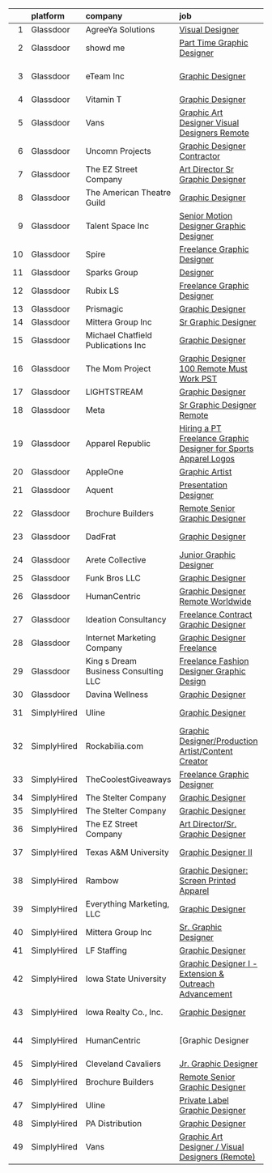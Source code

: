 

|    | platform    | company                               | job                                                                                                                                                                                                                                                                                                                                                                                                                                                                                                                                                                                                                                                                                                                                                                                                                                                                                                                                                             | update_time   | location                   |
|---:|:------------|:--------------------------------------|:----------------------------------------------------------------------------------------------------------------------------------------------------------------------------------------------------------------------------------------------------------------------------------------------------------------------------------------------------------------------------------------------------------------------------------------------------------------------------------------------------------------------------------------------------------------------------------------------------------------------------------------------------------------------------------------------------------------------------------------------------------------------------------------------------------------------------------------------------------------------------------------------------------------------------------------------------------------|:--------------|:---------------------------|
|  1 | Glassdoor   | AgreeYa Solutions                     | [Visual Designer](https://www.glassdoor.com/partner/jobListing.htm?pos=101&ao=1110586&s=58&guid=000001839782a2bd861251533267eb44&src=GD_JOB_AD&t=SR&vt=w&ea=1&cs=1_26393481&cb=1664694264845&jobListingId=1008171370007&cpc=8795CF9063CD573D&jrtk=3-0-1gebo58mv2eok001-1gebo58nfim8q800-6628813715290579--6NYlbfkN0Dwb_YIohz4zuU9-hizYTxpAJ9-qZQvsILXUPhgrrTAx3rzAG8rbA4JEAvZWnQch_pwfTg133gyuCZlIGUqTa_LcsIQj2gEcCE-_TS1GvFqGTvkteBxDZzDSPPzHh85m-XJvFnoH9KTN9O_Qu3svYpr6ZGGgiQji_eKVd6LROsZAo8glXCqQAHJvHwuFsUvtH4KIawltbq9OHKSTqNZilw7rFy-fabry5an3XaFSvItWqn-Ba7QrUK83aNhXz2OrwoCDudo18ZLthq7hwtPYpwFFWCmovAQmWCiInn-dr5NRn_w4yAaqH6sXeAwoNhng8Pd-4buHUUCIwAGeFmzaC3q5z-uzJEvNU-s3HplPJodBqYgNxhCSGTIarNcOu_ySeJtihh2vJGGcdw_VA-eCc7mPR4DVuTZ7Mi-SWRRm079JMnl93_qnQ-0H930WoCjK4UQXnYyM6-JwS-JWYn57JWfmgxcITBB0RIfPBVOx3agmUCyHdHmRJvsugWDlrrKa-P3uxSQ7bZ5hQ%3D%3D)                                                                                          | 2d            | Remote                     |
|  2 | Glassdoor   | showd me                              | [Part Time Graphic Designer](https://www.glassdoor.com/partner/jobListing.htm?pos=126&ao=1136043&s=58&guid=000001839782a2bd861251533267eb44&src=GD_JOB_AD&t=SR&vt=w&ea=1&cs=1_7d2a1dde&cb=1664694264847&jobListingId=1008171423724&jrtk=3-0-1gebo58mv2eok001-1gebo58nfim8q800-67e3041f45af1585-)                                                                                                                                                                                                                                                                                                                                                                                                                                                                                                                                                                                                                                                                | 2d            | Remote                     |
|  3 | Glassdoor   | eTeam Inc                             | [Graphic Designer](https://www.glassdoor.com/partner/jobListing.htm?pos=114&ao=1110586&s=58&guid=000001839782a2bd861251533267eb44&src=GD_JOB_AD&t=SR&vt=w&ea=1&cs=1_dccf31bd&cb=1664694264847&jobListingId=1008162976201&cpc=9908D8D4413DBB8A&jrtk=3-0-1gebo58mv2eok001-1gebo58nfim8q800-18184144f278608a--6NYlbfkN0Dtmpfj98iB4C0jJJOWen3Era3IQfJzNZ4PFwBIKpo80E20bU78zJ3qEgsYTK5DSPyHCFc9yf-dXUtQjXpWOSwL25lt89gPwDXZNorp3QA8kopQdPds8J4GiKMlkAuzvKjso-X2hh8L3HzY84NpTA4CVmbrccV7UZ3n6BtmFXsQNYBhwavWM1NDG5Gw8Ptza4hEtWldU8UA-k3JaDEIjgY5FtIirK2oUkbiLoJnh2u7FqY5Y1CXluouRa3omlEYlIepCKh4Gvdo7OGeoZjmNfK3d73ycBpBRoO4o1LiqMhIS-gLCA0qQGycbsLwCzWStG0Ps1G29sLJrRY8MvnT7WKIFGw-Er8RJGRu3HrjsaXrHYMw8c27DfzuNkGGkjAX-AC-SHJ6ai9mn3M0AXHGqGo4xmA96saz52VMYXnkUWpziC-uMPNHba_hjUGNGknEOeIH9rfXNqALxxY0isOHbdtB8XwyC0fQMRdqKv3BGaaq8PRIQv9cMRMZoB0Mp7YmqjRZ0IP93G9ZuA%3D%3D)                                                                                         | 5d            | Research Triangle Park, NC |
|  4 | Glassdoor   | Vitamin T                             | [Graphic Designer](https://www.glassdoor.com/partner/jobListing.htm?pos=112&ao=1110586&s=58&guid=000001839782a2bd861251533267eb44&src=GD_JOB_AD&t=SR&vt=w&cs=1_57fa758c&cb=1664694264846&jobListingId=1008173951248&cpc=6FC5BA77C9A4CD78&jrtk=3-0-1gebo58mv2eok001-1gebo58nfim8q800-7ec5b1c71bb5a598--6NYlbfkN0DMrcEu7yrtATojKJA7cEzGQ3FdRGWLh0CZQInL4ECGI6k5tN82kdM0OKoro5eXmjrJzujvbIHDixR0l6LBeqa5cwW6HQRVfpdi3WJmNQH9hP0Hg6_hiaiZpl4yfN_rIJj7C4Jt6_2n7--2UkufdkWNrIQFvkHW-QzXDgOabEW1pqk2PxIP2IoCBQt1ps728monUX-dk0kyO37pSFwFLsuXdnXXw4zhrg9rAW-sOXFpDlnWUHzUH4nxnVLhWbBxP_eyoal0OQtpkXGXx7uSz4ciIsBG4ZXssJeMTbPzWF5pTZsJw-ETvkkGw7D7YFlg4vzmvFHE5IMzb1uUkIEmnpsnCcNTzOSWUsq74RL81noEkC8oasWoO5Mxe0xjS3QDSTF9YHsfr8inxOronHbqz4X_12nlljDIizYnbK7n8CnsdA11Phh0TA4viQC0scxVvuOKjk3mTT7bFHwG9QLatP28x4f7VnlAeoHNLZpUoy_rvMLfvROY4pHC)                                                                                                                          | 1d            | Remote                     |
|  5 | Glassdoor   | Vans                                  | [Graphic Art Designer   Visual Designers  Remote ](https://www.glassdoor.com/partner/jobListing.htm?pos=116&ao=1136043&s=58&guid=000001839782a2bd861251533267eb44&src=GD_JOB_AD&t=SR&vt=w&ea=1&cs=1_df5a834e&cb=1664694264847&jobListingId=1008171627571&jrtk=3-0-1gebo58mv2eok001-1gebo58nfim8q800-9e3e94599780cf90-)                                                                                                                                                                                                                                                                                                                                                                                                                                                                                                                                                                                                                                          | 2d            | Roanoke, VA                |
|  6 | Glassdoor   | Uncomn Projects                       | [Graphic Designer  Contractor ](https://www.glassdoor.com/partner/jobListing.htm?pos=103&ao=1110586&s=58&guid=000001839782a2bd861251533267eb44&src=GD_JOB_AD&t=SR&vt=w&ea=1&cs=1_deade1c5&cb=1664694264845&jobListingId=1008172269703&cpc=2CAED5C921A5F994&jrtk=3-0-1gebo58mv2eok001-1gebo58nfim8q800-90846522c68ac9b2--6NYlbfkN0BKcv96LAN5JP5r9t3e9WCk6GBMa7XVoW6HuhSN1eWrgTftW7TMh9FQJxAv04YsPFG9lDf6NFOQvnhDWWqBwZ2HNp02zHSSKUP14_jXzNcyD_xPEmPBcipcmsqxP-xP9NDrEAgpDzotlubbXMpZRUZL1VIV8opCYti-nrHSFgd3GH3Lgn-5WzXFro6PL7qxGQJWkbrrfHLKaGI1wDmmvXJMegiVkrcCXP4weZ7g_xTi_Otn_6wnAML7JR3pVGx6jMKp4_cNgVurg3pTXvG6G-g-dNFGb_ZVT8fu1cOTzfEdJAjT9kUPMWV60sBfBz6hOQ6kyrnSuRb9jykoqbMeKwCbOmq7O8--ReyolgI3seu-c-FNO_CPaNT8hRiNufe5oXVOI-EqNuOaxYgZWBP0hWHZMmUOdGlrBuNrO0vwgOecIKbER0I8cP9fkCdlxCgGueabzw1MycLVCOT5MKSoiogmJuoXc-z-Al4Aj8PATpchfUgvB1v1xF6JmiJokWpz08J00TaekEg7fw%3D%3D)                                                                            | 2d            | Remote                     |
|  7 | Glassdoor   | The EZ Street Company                 | [Art Director Sr  Graphic Designer](https://www.glassdoor.com/partner/jobListing.htm?pos=105&ao=1110586&s=58&guid=000001839782a2bd861251533267eb44&src=GD_JOB_AD&t=SR&vt=w&ea=1&cs=1_b3d5c587&cb=1664694264846&jobListingId=1008173444476&cpc=654405A9B1E0A9F5&jrtk=3-0-1gebo58mv2eok001-1gebo58nfim8q800-5d366da0b83f929e--6NYlbfkN0BKgzQyzTF1Q9mOsR1amaS-juVGLjHt5Cdom-gEF9y-xQXLGdfif3v_Xfk3OeQGiQtAK5AjOk10Qo5rw_nzQu9a5dDf6g4kjvIfV9jE-GdYxpfDkWTdWMT28oi67I_2mfNK6DTVAuQGBT5_283T7OVnXhNm4mav5agX5bnfoqxSbrUrc8lK5UnIAFsLyv7_Ex4wfAH6kUzT4jMt6ksIWhfP8yH_-jdcbL6FgbpvA7jrBtVf9Ib2L7wu-g7ZyvM7Uqx1BxjfD9dSPRvrl_tEMlOeWrekn3G8_5seYejDkHGeG6gZ0dz_q7_isukJvfD24QW-sDHMiNesUSwGPbfkmRrV0keWQoBx-_D-qVq1KGq7IlQc4jJxoDY24jTHbA9WGLU9ocdOqcq3INZN021gSNBMzcP7SvpVLKOlvZK-9uB6Wv0Az3bE6-u9iTDgrkQC5eA33adz-QV5JeKs_b0ETH1X1QAz6fTbc_9lRmtEIM_URemFYiCFQlhs6PRXDD6RNl0%3D)                                                                                      | 1d            | Remote                     |
|  8 | Glassdoor   | The American Theatre Guild            | [Graphic Designer](https://www.glassdoor.com/partner/jobListing.htm?pos=128&ao=1136043&s=58&guid=000001839782a2bd861251533267eb44&src=GD_JOB_AD&t=SR&vt=w&ea=1&cs=1_3591e3a4&cb=1664694264847&jobListingId=1008168642914&jrtk=3-0-1gebo58mv2eok001-1gebo58nfim8q800-06150c6818a67441-)                                                                                                                                                                                                                                                                                                                                                                                                                                                                                                                                                                                                                                                                          | 3d            | Remote                     |
|  9 | Glassdoor   | Talent Space  Inc                     | [Senior Motion Designer  Graphic Designer ](https://www.glassdoor.com/partner/jobListing.htm?pos=109&ao=1110586&s=58&guid=000001839782a2bd861251533267eb44&src=GD_JOB_AD&t=SR&vt=w&ea=1&cs=1_4589760f&cb=1664694264846&jobListingId=1008174155071&cpc=82B3195DA92CAF92&jrtk=3-0-1gebo58mv2eok001-1gebo58nfim8q800-b0d549859c5e7620--6NYlbfkN0BOEstObOQD_ogjKDbW5-Rezlx5r_kqSXxr2dm5zbHa8vBTRAAfVnIbwd_vTYl9BThrT_KcXkiHxGACvvkBhjq73Ab3nV-cXqfN2Lbwkapo-hfY3cRN2V4qdUxNyArDCsqVAuJgvb4C0EpA0caf-VbBaBSS96Pw3QKEucQOzPi9zlq7DQczSy6_af6lPa__jlIi_0gFCWYBaIiDXppArI-4bIJ1nNHt9rDmz-Yi7pCjCmV2n99_BvwgagUmxAajwA-uYRXGxyGMsqorEnkQXAzKJtnIjjiudwFFHzZCSfoab82PPGqquBypXmhr_eV423KHkvyF8XDN_WoHU3rdK3F83T83m1xM_zMJvgundKAgLJr_CBujCCZcXjfdcI3Gdeo_tEQ-wWTuAJhHbXrdSOpbNB4jcdWxBy_PFEEvT5hRJJlqDBHlDd8ZR6rT-OwR3XqGUC8uANELT4GF9QbvVpSsjyWTFkoYVYiA020U7bvCTlG2WMJHAe-UJ0zkNOQdDBmQ0R3UTJkwHcfWhyw-a9hyNwk9zSUtgDk%3D)                                              | 1d            | Remote                     |
| 10 | Glassdoor   | Spire                                 | [Freelance Graphic Designer](https://www.glassdoor.com/partner/jobListing.htm?pos=104&ao=1110586&s=58&guid=000001839782a2bd861251533267eb44&src=GD_JOB_AD&t=SR&vt=w&ea=1&cs=1_70f3efc5&cb=1664694264845&jobListingId=1008168176401&cpc=F41FEAB56D215062&jrtk=3-0-1gebo58mv2eok001-1gebo58nfim8q800-0a7693cec2d415df--6NYlbfkN0DeAJW0m2c6RRYZ8mDkAfiRHtRiJ0-kxkQVsAadI3fnKOGp_QxXvzZMVjx73-hM7tPL4rGNIGpIvNxjZDfZ5ASMlZXRqYXSdvBzYLMPNTRfPsz99QAZZlQQ-qg5zLdJfFnCV8gtIYLEdgE60hk1CYz4D1aE0u49Aa9-RqNuCdkbHL2e2NNbaJB8aHifFsxl1vB5ItWf1dyEQXqjFwhUAf65jmVBiHF4kIasxHBoMzGA5VhpT9JdfnNto0XCZqXB9rcWfms2ivvi5ngijAmnVZrfmWPQ5cy0i-WdVk8wyFfONZpt4OzzsjqFATrYRI-mbm8jdk6v7ufglLgrNkpj4nTIFvBm3HNz7SiTQAevBs9wk5BL0H0gibr4oLCbM8KHMo2Wcf01oqtqP-f_A4jVpsPOa2BzRzHneUVFMiEt1YnDPu14Q9E8wN41d9etcn3kO2OUhvLTD2IUaAuLh-2xVK8kK4dvV38aP_b3BSDOBcexKxIePyAZmRfRvaQ1DoAkilkVoWdrPXea1A%3D%3D)                                                                               | 3d            | Massachusetts              |
| 11 | Glassdoor   | Sparks Group                          | [Designer](https://www.glassdoor.com/partner/jobListing.htm?pos=111&ao=1110586&s=58&guid=000001839782a2bd861251533267eb44&src=GD_JOB_AD&t=SR&vt=w&cs=1_a26d7a45&cb=1664694264846&jobListingId=1008176700829&cpc=3BA4CE39D5B5DEF5&jrtk=3-0-1gebo58mv2eok001-1gebo58nfim8q800-2a328a2bc1d15114--6NYlbfkN0CVbIAoVGlVV0muHIzlWY31dYj5hrVkKa7qBWZ-hZn3g-zWnitpxah_RyLopvrEJPIrvXg-hEI1BGg7zg6I19nBs_lmMTdDDuQXfmt-Bmx99Zlzdv54l377MfIdp_I5pPHVDhQCRK9l7PJklK6NnwPNdLBS49_CKV4kWm_Zu31Q30jtx5WQZSmOIE_aYWkFqTnrE7hw6vfwHl2jmkmcw_OIV_6-mvVgGmJhk_lPV5Onh5RXwq5qaksJ-1dNQIMLTihQnmuhXNsptHOo9BzsLlE0Wg-0cIzQ8QVCicIQbewyNYZ0jYrxwIaz1ujelf4RmaQ41o28Tc-p2RC6eQsG1EdJA0Mulhts75KBIDiRxKCaTmNcZSxaKvafOHuL7vkREpxU1D_R0jAccoDx3woltROjKQ3aVq62foLbr8C3AoUfFdKu3Zfj_94VvWO5DmWf92FFDkdiANjNacVJDHnW2Zz3WwRp2JwrQ3PYeU-V402g5vicU50nJcccWuSeILFcA4hbgPgBIXcs3g%3D%3D)                                                                                                      | 24h           | Rockville, MD              |
| 12 | Glassdoor   | Rubix LS                              | [Freelance Graphic Designer](https://www.glassdoor.com/partner/jobListing.htm?pos=122&ao=1136043&s=58&guid=000001839782a2bd861251533267eb44&src=GD_JOB_AD&t=SR&vt=w&ea=1&cs=1_1ccbc849&cb=1664694264847&jobListingId=1008168076689&jrtk=3-0-1gebo58mv2eok001-1gebo58nfim8q800-56ef83e6f23ab283-)                                                                                                                                                                                                                                                                                                                                                                                                                                                                                                                                                                                                                                                                | 3d            | Remote                     |
| 13 | Glassdoor   | Prismagic                             | [Graphic Designer](https://www.glassdoor.com/partner/jobListing.htm?pos=125&ao=1136043&s=58&guid=000001839782a2bd861251533267eb44&src=GD_JOB_AD&t=SR&vt=w&ea=1&cs=1_3834d6ef&cb=1664694264847&jobListingId=1008171334933&jrtk=3-0-1gebo58mv2eok001-1gebo58nfim8q800-ed5d21d98a9e0639-)                                                                                                                                                                                                                                                                                                                                                                                                                                                                                                                                                                                                                                                                          | 2d            | Remote                     |
| 14 | Glassdoor   | Mittera Group Inc                     | [Sr  Graphic Designer](https://www.glassdoor.com/partner/jobListing.htm?pos=130&ao=1136043&s=58&guid=000001839782a2bd861251533267eb44&src=GD_JOB_AD&t=SR&vt=w&ea=1&cs=1_2f6d6935&cb=1664694264847&jobListingId=1008174248622&jrtk=3-0-1gebo58mv2eok001-1gebo58nfim8q800-bc64cddeba884f1e-)                                                                                                                                                                                                                                                                                                                                                                                                                                                                                                                                                                                                                                                                      | 1d            | Remote                     |
| 15 | Glassdoor   | Michael Chatfield Publications Inc    | [Graphic Designer](https://www.glassdoor.com/partner/jobListing.htm?pos=117&ao=1136043&s=58&guid=000001839782a2bd861251533267eb44&src=GD_JOB_AD&t=SR&vt=w&ea=1&cs=1_cb46a0b5&cb=1664694264847&jobListingId=1008171506916&jrtk=3-0-1gebo58mv2eok001-1gebo58nfim8q800-6879b5d5b7078751-)                                                                                                                                                                                                                                                                                                                                                                                                                                                                                                                                                                                                                                                                          | 2d            | Remote                     |
| 16 | Glassdoor   | The Mom Project                       | [Graphic Designer  100  Remote  Must Work PST ](https://www.glassdoor.com/partner/jobListing.htm?pos=106&ao=1110586&s=58&guid=000001839782a2bd861251533267eb44&src=GD_JOB_AD&t=SR&vt=w&cs=1_9d5a107c&cb=1664694264845&jobListingId=1008174906625&cpc=FAE5E775D180B2FB&jrtk=3-0-1gebo58mv2eok001-1gebo58nfim8q800-be9b63d85c896383--6NYlbfkN0BDp_epf89aHDQhKpPegNJQ_ldQpEFZQsM9OcONMGxWx6pU56EKHF58QjVdAUvn2gUh2hLNM1TjGC803JXXZh-gDZK_AAcLDi1B_3U2qZzMGE-XSBvR363kXOGi6fKIRH_xB2xFgIvCSTOGpWmxtuFDnDlRbJoWZ2k25dmsBa0gAmbn6jzQtbOGHI1GiVCPkIrR4xAmG-_MbLl5qevIwkIWST8oHEjRH0GUZG11U22GAkEzTYMxL8TIqQR1J6TJtcrM2yPsPubLiBi5QJ_VP047ANkgzAgHEoKFS_JXh73hKoXnVsdwzoWt-TbsP-btByfQ-YOdXjI9sucH089dOXTyQNJYYLtfkz6U4bHadzQQYoen3z4RTWLJ8EGlF_wDe4Ub7_HXOnoZl7HYV0QTWCdT2USpbXAUAbrf5FMX-kEdwFIEqY2g-1jdZqOEKHjUQD2_H7IVRENBgpqU0tY63_mKPEL3lhT4vYhffDgpb66JqLTArt7PnFGnD0pX-MBSjHsHu2YSl9juB3GO9YxG-FkD0cYYOjuboS4KqY5YvLJZnAbMTfrCRIv4uJ9vHCgnTk6h_MStPncUtA%3D%3D) | 1d            | Remote                     |
| 17 | Glassdoor   | LIGHTSTREAM                           | [Graphic Designer](https://www.glassdoor.com/partner/jobListing.htm?pos=107&ao=1110586&s=58&guid=000001839782a2bd861251533267eb44&src=GD_JOB_AD&t=SR&vt=w&ea=1&cs=1_58194bf4&cb=1664694264846&jobListingId=1008148712327&cpc=AC285F3A3ECA6BB0&jrtk=3-0-1gebo58mv2eok001-1gebo58nfim8q800-6edb8273d2d1874c--6NYlbfkN0C_-2SRK1RVDhpf-slM4KCmyuX9KaErJfzz60Weic6r3LXwiquozlTWXMcZPQ-epAOvTbqwTiF8hHMnJ4ZfIx0vVod4tb6gRVs-VhjCvgU8_R6evQss2j5JqtyD_GilDQoPfuwZ1XmiHcJTxCrvmFubVLY9noLXZ60lV-sUoFbaMHiqOcmTUUbPi3wUcr69kMeaeXVUxK0ixSI0PQAhrRTVqh7RWHQbZXb0BQJ-E8XvI0NmxGNX_eYEa9ps9nnaoLdn9KkybIk6F5NSskkoIuqGr3YD1_m8tDrZhHd1Aqp5dajav5-M-R6p_JSh0uHGr1uPzLU_Xh5gGq73r5qwjqtNJIghFabDq76YT4DouUMz-o3ted6Go2zuDUVKl-iMhzwrOqTDcTmyJAfnxmI0h4oRHhpenZsMSQbx7IDcvylLj8pRPQ6iKdYlzneDNprfExO26h9fs73A7O5E-l-UZpb9yu18gARfMaanbDlPP4iwtxg9Cflm8F2t)                                                                                                                     | 12d           | Remote                     |
| 18 | Glassdoor   | Meta                                  | [Sr  Graphic Designer  Remote ](https://www.glassdoor.com/partner/jobListing.htm?pos=124&ao=1136043&s=58&guid=000001839782a2bd861251533267eb44&src=GD_JOB_AD&t=SR&vt=w&ea=1&cs=1_d0476911&cb=1664694264847&jobListingId=1008173037417&jrtk=3-0-1gebo58mv2eok001-1gebo58nfim8q800-ff1d85b68619c8fc-)                                                                                                                                                                                                                                                                                                                                                                                                                                                                                                                                                                                                                                                             | 1d            | Ocala, FL                  |
| 19 | Glassdoor   | Apparel Republic                      | [Hiring a PT Freelance Graphic Designer for Sports Apparel Logos](https://www.glassdoor.com/partner/jobListing.htm?pos=123&ao=1136043&s=58&guid=000001839782a2bd861251533267eb44&src=GD_JOB_AD&t=SR&vt=w&ea=1&cs=1_3bcebe35&cb=1664694264847&jobListingId=1008156650286&jrtk=3-0-1gebo58mv2eok001-1gebo58nfim8q800-76bf0e28036df4b1-)                                                                                                                                                                                                                                                                                                                                                                                                                                                                                                                                                                                                                           | 9d            | Remote                     |
| 20 | Glassdoor   | AppleOne                              | [Graphic Artist](https://www.glassdoor.com/partner/jobListing.htm?pos=113&ao=1110586&s=58&guid=000001839782a2bd861251533267eb44&src=GD_JOB_AD&t=SR&vt=w&ea=1&cs=1_4e2ea226&cb=1664694264847&jobListingId=1008177090872&cpc=9908D8D4413DBB8A&jrtk=3-0-1gebo58mv2eok001-1gebo58nfim8q800-9bc3a9fcd9d85e2f--6NYlbfkN0Akmm0SHSm6KXMG3PLe28cvsql5ALZY-VGg2iXYcU3b0_QqRwb6uEYTLIurolMOrvzVjwvofrjQQG1QRM7bs6xXJ3YnWgN3giFYKRj-P70AiQljaYbD-jXXdUH5o0LLQbVKn2yIGb2D-fEHJUj4KaFjKJwVB4J9zaXX0WfnVzFtqSCp7D2yKsSwICImpvmPTGcJ6FE9GArRrxaNR5NJmwSLavJW-0lIm5GF0Ir3YW6do6zWkQRX2l1mB4hdcoOpAJLSNd3tvIytIHmT8J5yH5MaSl8My6ybiWh_u6oAaxoDkvmjp66IkpuqqVQ4o9-9ZcUQcj12ZmDMwNMjIRE9WzV9syMUOijlQ8QINoHVNlnzgCbGnfw57oosDxDa80cjLkdRRP_pIcnuT31tsfqjZhKNWVTQMmcY6L9BQyuc74lYGamhKv1bvv0R2lhs8CPuC6SF6wRExC-qnGRVRFget4f-_w9j19rnTsz-prd-ZulOe_xsbrMNT0neUw-X4T1zRvSF0jmqv7j9IaHinu213biqEXn2w6uVL4pSb3_gcSiAiAlroPhy4XM9PNkJwAgP13Q9M2buDqCv6OfTeTx_VtnnnJicCZBZEeA%3D)         | 24h           | Corona, CA                 |
| 21 | Glassdoor   | Aquent                                | [Presentation Designer](https://www.glassdoor.com/partner/jobListing.htm?pos=110&ao=1110586&s=58&guid=000001839782a2bd861251533267eb44&src=GD_JOB_AD&t=SR&vt=w&cs=1_8532927e&cb=1664694264846&jobListingId=1008157164735&cpc=AC285F3A3ECA6BB0&jrtk=3-0-1gebo58mv2eok001-1gebo58nfim8q800-93243c958a08c44e--6NYlbfkN0DMrcEu7yrtATojKJA7cEzGQ3FdRGWLh0CZQInL4ECGI9gD0Wolx9R2EDT7B77c2cTd71nsFwcUMF8InWsKrz8kmqPnFI3nwXGeUR0o7SnSTQ2t5zyD5S_rE-Mdwqijl3Ss5cFEvy_po0wEIawymqV0imnt1dV1lA8nwwkq2vMGDU_5x5HaqveifBdggWJOkEdmGzGxk-vt85zxMZ7_REA7wMeRe0N2MscT4fKdr-tcSZhGHX_Fs4O5EPj9t-CbpPbSKEcxic4fxZBI3v2_4QwkgA7izTcpIDRQG-mQhvD2fsMlbOavgpvxXgIQam6mzCEbqloMDwrHBcsbIvYEfP9PKsC7OgFlLvUO0C6TK6-4j0N5wKz4vHOxFx6ZSuBlBjVZ9dCS9Uv1PbLxyjufywJy88x2uRGZm1NnSmDmf0S7qermjl460cCZEEynx3Ttme-RTxEa3EA0JDQrQw-PY6UiEcSbM1qZygU%3D)                                                                                                                                       | 9d            | Remote                     |
| 22 | Glassdoor   | Brochure Builders                     | [Remote Senior Graphic Designer](https://www.glassdoor.com/partner/jobListing.htm?pos=118&ao=1136043&s=58&guid=000001839782a2bd861251533267eb44&src=GD_JOB_AD&t=SR&vt=w&ea=1&cs=1_105f6084&cb=1664694264847&jobListingId=1008171303206&jrtk=3-0-1gebo58mv2eok001-1gebo58nfim8q800-4055bbf2115dff57-)                                                                                                                                                                                                                                                                                                                                                                                                                                                                                                                                                                                                                                                            | 2d            | Remote                     |
| 23 | Glassdoor   | DadFrat                               | [Graphic Designer](https://www.glassdoor.com/partner/jobListing.htm?pos=108&ao=1110586&s=58&guid=000001839782a2bd861251533267eb44&src=GD_JOB_AD&t=SR&vt=w&ea=1&cs=1_1103a955&cb=1664694264846&jobListingId=1008177302325&cpc=292036AD7E8A5303&jrtk=3-0-1gebo58mv2eok001-1gebo58nfim8q800-47db900c06905aa8--6NYlbfkN0Dtr8E2d9rmoigjVFiyc7jFzGAMummh__uDvGhclZxbZWq0raOTESRfuUvrZJikXbBPfgp90nL4cVkmrloS6xyIHWZERM3IlSKQ5ed6S5Y9m-nYnIWl3h3i2zleKVNVsZf_-JPQypRryINqTORTupu9SmaB5Mo371CbYVX3qBsukIBT4ZkjY7axDuxVJtm6T6Bkcnk8FsTU53XRk0BuxvmhC_KDtcuaTVtAFv2GSiRjr4EeOeZmRbIDHmjbct-5srFtbZN33cdMPy1FcBYPmXDrzgrS1AFA2-GbvwDBuA77BoQWl2DL4cjbPT2w7w9rW_GxuJArl5mLoz-4X3lklUNYSjid59pYUqrvQuGZ1KcLK7zLsnNvPrYoNxXm84-pPf2xYEcNR_DNj85abz_cieAfNg1m6zPo8ctoghCeReuX9L1sCTG-7Qr14XQ48uA4vjf44jUsIhZcOEXtyNQwI3rGwbIL_Lcg01Uv4YgWqpqkNZO6KC-3R5ZAcOcmOmT71-9_G4Wm5FFAWQ%3D%3D)                                                                                         | 24h           | Ponte Vedra Beach, FL      |
| 24 | Glassdoor   | Arete Collective                      | [Junior Graphic Designer](https://www.glassdoor.com/partner/jobListing.htm?pos=115&ao=1110586&s=58&guid=000001839782a2bd861251533267eb44&src=GD_JOB_AD&t=SR&vt=w&ea=1&cs=1_a6dd9e68&cb=1664694264847&jobListingId=1008176328610&cpc=42BEC95245890617&jrtk=3-0-1gebo58mv2eok001-1gebo58nfim8q800-1d683fc211fe35c1--6NYlbfkN0D0ff9e8Lfwlpl5zGbQmpn59AL71QmFd7VKOAnfyjZzp5sdngV8WPgYe0dov1m7Y2m2AuwvvC01Z3_5VLc2fjUvBfk6Qfp2EFOe2sTnddFBrulGkaXJ2sB_8uLIbuHLX02wShv0HeV5HZVZ9ChTSuVpRcnDgyZA32y75-UVKNst1oA3s-SNfmNwrPIFbuirnc-LG2AaGmXjitOb0Nwksar1t5IJfRHmuJjHi6HiWu6JrCc8955iDRQ-gRb0tPnBMxUC8ixEUGGGX9e_FxPJeiTctyDd034FujhZYN0ZDq-oQmIdYpHltLXST_jIWm-hLzCNwp0Xci7IUJLtiZoMStfT032brL_T80nqDcefrBA8_2jZIxz8jrwPoLZuqLYSBpOdAN6th3xK3_8NMgGmpMoqtCjhRZ7WY8sRkrixL3BUd31qH1KjmcFWYBFjOF0s3WBGN7fi71bPKOGUk62P2ysFlWRRSGXzbQOKyvKbq1BQ6EwmyFvVHmSX)                                                                                                              | 24h           | Holladay, UT               |
| 25 | Glassdoor   | Funk Bros LLC                         | [Graphic Designer](https://www.glassdoor.com/partner/jobListing.htm?pos=119&ao=1136043&s=58&guid=000001839782a2bd861251533267eb44&src=GD_JOB_AD&t=SR&vt=w&ea=1&cs=1_2f1155b5&cb=1664694264847&jobListingId=1008174246443&jrtk=3-0-1gebo58mv2eok001-1gebo58nfim8q800-17bc8e4f29903fd7-)                                                                                                                                                                                                                                                                                                                                                                                                                                                                                                                                                                                                                                                                          | 1d            | Remote                     |
| 26 | Glassdoor   | HumanCentric                          | [Graphic Designer   Remote   Worldwide](https://www.glassdoor.com/partner/jobListing.htm?pos=120&ao=1136043&s=58&guid=000001839782a2bd861251533267eb44&src=GD_JOB_AD&t=SR&vt=w&ea=1&cs=1_88fa23d8&cb=1664694264847&jobListingId=1008163326943&jrtk=3-0-1gebo58mv2eok001-1gebo58nfim8q800-e513657ab4d43338-)                                                                                                                                                                                                                                                                                                                                                                                                                                                                                                                                                                                                                                                     | 5d            | Remote                     |
| 27 | Glassdoor   | Ideation Consultancy                  | [Freelance Contract Graphic Designer](https://www.glassdoor.com/partner/jobListing.htm?pos=129&ao=1136043&s=58&guid=000001839782a2bd861251533267eb44&src=GD_JOB_AD&t=SR&vt=w&ea=1&cs=1_6cd5024e&cb=1664694264847&jobListingId=1008163951842&jrtk=3-0-1gebo58mv2eok001-1gebo58nfim8q800-ba018e3a63cca270-)                                                                                                                                                                                                                                                                                                                                                                                                                                                                                                                                                                                                                                                       | 5d            | Remote                     |
| 28 | Glassdoor   | Internet Marketing Company            | [Graphic Designer  Freelance ](https://www.glassdoor.com/partner/jobListing.htm?pos=102&ao=1110586&s=58&guid=000001839782a2bd861251533267eb44&src=GD_JOB_AD&t=SR&vt=w&ea=1&cs=1_f174fff9&cb=1664694264845&jobListingId=1008162849349&cpc=8795CF9063CD573D&jrtk=3-0-1gebo58mv2eok001-1gebo58nfim8q800-5763591bcbfac8b2--6NYlbfkN0BEggIPgECXEIDbao4baGYYSiZx27ICahiuxTdIUCTSXbr3urEsxSQi-x_zbBUWymnBW8nuCrIjxo6pRpR93yuciuuESCUUyNYKO40tg9kDk1gTF98Vp5sznYx981ns46ycbyKPYVEVswMQ2m0FFr-7D6RMr_F5mbhXF5_iSQtOVdpHKCTYPfg5ug-lDXSuJnT1RSnCcLiWXK5Fo1NRkvZfM08_ARHC22ivaXGCb4yOpRfXk7QNHtltPcS_JHNEQU5YkFwnGm70orkfPL8ec2hVSdLVBJegIurChCSD41Vganax8NzTtMYleWNKyX0BRwEo5wKTRZ6d0Smk8Y7RgW33M24xjjFHJa_jJup9sMctt0u0Lr02-fQ_PKAZDoEV7heGSKExLnENvCi1ikQYwEXqAPeHi6uz8YLkyUpcY6JeKfyLX0edCqS3EIL4Prmxcz32tfv5ZSMiaJryo0ZPN5nsgNLF9dFm4IeVONLMl5lXGjVTuffd34MD81bL1eB62xUHP0gzWqxmjA%3D%3D)                                                                             | 5d            | Remote                     |
| 29 | Glassdoor   | King s Dream Business Consulting  LLC | [Freelance Fashion Designer  Graphic Design ](https://www.glassdoor.com/partner/jobListing.htm?pos=127&ao=1136043&s=58&guid=000001839782a2bd861251533267eb44&src=GD_JOB_AD&t=SR&vt=w&ea=1&cs=1_dd7889fb&cb=1664694264847&jobListingId=1008160712779&jrtk=3-0-1gebo58mv2eok001-1gebo58nfim8q800-92a1c4548340f145-)                                                                                                                                                                                                                                                                                                                                                                                                                                                                                                                                                                                                                                               | 6d            | Remote                     |
| 30 | Glassdoor   | Davina Wellness                       | [Graphic Designer](https://www.glassdoor.com/partner/jobListing.htm?pos=121&ao=1136043&s=58&guid=000001839782a2bd861251533267eb44&src=GD_JOB_AD&t=SR&vt=w&ea=1&cs=1_c10f116f&cb=1664694264847&jobListingId=1008171579275&jrtk=3-0-1gebo58mv2eok001-1gebo58nfim8q800-81ea710b7a8f16b6-)                                                                                                                                                                                                                                                                                                                                                                                                                                                                                                                                                                                                                                                                          | 2d            | Remote                     |
| 31 | SimplyHired | Uline                                 | [Graphic Designer](https://www.simplyhired.com/job/46N5l14CuRiqA_4oCvzB9u22DthESjVHvnctm1HZAiT-F7Jub7yLwg?q=graphic+designer)                                                                                                                                                                                                                                                                                                                                                                                                                                                                                                                                                                                                                                                                                                                                                                                                                                   | Recently      | Pleasant Prairie, WI       |
| 32 | SimplyHired | Rockabilia.com                        | [Graphic Designer/Production Artist/Content Creator](https://www.simplyhired.com/job/ikKztA68ZP1RcJPDeRWihams8eKQUuJQbQH7DJtPk1VJCsZVWRroIg?q=graphic+designer)                                                                                                                                                                                                                                                                                                                                                                                                                                                                                                                                                                                                                                                                                                                                                                                                 | Recently      | Chanhassen, MN             |
| 33 | SimplyHired | TheCoolestGiveaways                   | [Freelance Graphic Designer](https://www.simplyhired.com/job/RLeVriDFQ-0N3S_bXsJCIexmjRXoQ3XP0WH5-IiM4cMpTwLU6dm8JQ?q=graphic+designer)                                                                                                                                                                                                                                                                                                                                                                                                                                                                                                                                                                                                                                                                                                                                                                                                                         | Recently      | Remote                     |
| 34 | SimplyHired | The Stelter Company                   | [Graphic Designer](https://www.simplyhired.com/job/z4zQtjmgUAT-tNEFNLuw-6DiyaPKOEf6kP3un0DXgNYNTu5d7zJR6g?q=graphic+designer)                                                                                                                                                                                                                                                                                                                                                                                                                                                                                                                                                                                                                                                                                                                                                                                                                                   | 9d            | Urbandale, IA              |
| 35 | SimplyHired | The Stelter Company                   | [Graphic Designer](https://www.simplyhired.com/job/z4zQtjmgUAT-tNEFNLuw-6DiyaPKOEf6kP3un0DXgNYNTu5d7zJR6g?q=graphic+designer)                                                                                                                                                                                                                                                                                                                                                                                                                                                                                                                                                                                                                                                                                                                                                                                                                                   | 9d            | Urbandale, IA              |
| 36 | SimplyHired | The EZ Street Company                 | [Art Director/Sr. Graphic Designer](https://www.simplyhired.com/job/nRtLmitkpFbFAgvngESw9yk8Wh66W5VLT_n9WRABdYY1OW4EItvOUA?q=graphic+designer)                                                                                                                                                                                                                                                                                                                                                                                                                                                                                                                                                                                                                                                                                                                                                                                                                  | 1d            | Remote                     |
| 37 | SimplyHired | Texas A&M University                  | [Graphic Designer II](https://www.simplyhired.com/job/fLJ99OI5C3FSfdaqh9Wakobmwslmyyx13YllU2NMG1o0D3v9QOBMwQ?q=graphic+designer)                                                                                                                                                                                                                                                                                                                                                                                                                                                                                                                                                                                                                                                                                                                                                                                                                                | Recently      | College Station, TX        |
| 38 | SimplyHired | Rambow                                | [Graphic Designer: Screen Printed Apparel](https://www.simplyhired.com/job/b71jpMiRU_Yckai_XGUWhLYT5I3jzIsVZNr0ddnCCUjNFWQUqZoo2w?q=graphic+designer)                                                                                                                                                                                                                                                                                                                                                                                                                                                                                                                                                                                                                                                                                                                                                                                                           | Recently      | New London, MN             |
| 39 | SimplyHired | Everything Marketing, LLC             | [Graphic Designer](https://www.simplyhired.com/job/LKoJ5OyuLi9fK1uX73Gh9QqdxY0wx8RdJD8D372zKShkxvC-A6kXZw?q=graphic+designer)                                                                                                                                                                                                                                                                                                                                                                                                                                                                                                                                                                                                                                                                                                                                                                                                                                   | Recently      | Shreveport, LA             |
| 40 | SimplyHired | Mittera Group Inc                     | [Sr. Graphic Designer](https://www.simplyhired.com/job/mAezvyG0N3GnYr2mIp60Va8J73DIgtLWHNMM7PLYYyX7KfO2AW5JGw?q=graphic+designer)                                                                                                                                                                                                                                                                                                                                                                                                                                                                                                                                                                                                                                                                                                                                                                                                                               | 1d            | Des Moines, IA +1 location |
| 41 | SimplyHired | LF Staffing                           | [Graphic Designer](https://www.simplyhired.com/job/rHRxiJGOvCBCryNkJsot1hadwxaPKvy4FtSqC9kw7uoMDK8dpXsG9w?q=graphic+designer)                                                                                                                                                                                                                                                                                                                                                                                                                                                                                                                                                                                                                                                                                                                                                                                                                                   | 9d            | Palm City, FL              |
| 42 | SimplyHired | Iowa State University                 | [Graphic Designer I - Extension & Outreach Advancement](https://www.simplyhired.com/job/6YeBZTL13YpaUZ4-ZekmU5k_i_jVyOEsblC7qiVMzVmcUuEEm9foRA?q=graphic+designer)                                                                                                                                                                                                                                                                                                                                                                                                                                                                                                                                                                                                                                                                                                                                                                                              | 1d            | Ames, IA                   |
| 43 | SimplyHired | Iowa Realty Co., Inc.                 | [Graphic Designer](https://www.simplyhired.com/job/bQcYjmYGzbeOknFFt_toL3djrP5U-d_2EwfniEYnpWAcK22XkKTGNQ?q=graphic+designer)                                                                                                                                                                                                                                                                                                                                                                                                                                                                                                                                                                                                                                                                                                                                                                                                                                   | Recently      | West Des Moines, IA        |
| 44 | SimplyHired | HumanCentric                          | [Graphic Designer | Remote - Worldwide](https://www.simplyhired.com/job/HUyhzK2NPfgzVQx2QRvO4gce4ElxVtnW4ohjzXoBDPERV53EYYQ6Pw?q=graphic+designer)                                                                                                                                                                                                                                                                                                                                                                                                                                                                                                                                                                                                                                                                                                                                                                                                              | 5d            | Remote                     |
| 45 | SimplyHired | Cleveland Cavaliers                   | [Jr. Graphic Designer](https://www.simplyhired.com/job/z1jMcZ73v4gz_qvVDQXkBmOqtdPdvscGRRV0TcaT1ACvtr-VyaO4gg?q=graphic+designer)                                                                                                                                                                                                                                                                                                                                                                                                                                                                                                                                                                                                                                                                                                                                                                                                                               | 4d            | Cleveland, OH              |
| 46 | SimplyHired | Brochure Builders                     | [Remote Senior Graphic Designer](https://www.simplyhired.com/job/6rtRAw_9lBwKTJ7Bu2yh-n8puQIiEu0w7sEBSvpD0vkiADjgEHpwdA?q=graphic+designer)                                                                                                                                                                                                                                                                                                                                                                                                                                                                                                                                                                                                                                                                                                                                                                                                                     | 2d            | Remote                     |
| 47 | SimplyHired | Uline                                 | [Private Label Graphic Designer](https://www.simplyhired.com/job/gaU7wG-0MokVf1_JRYGiyTzy8gVqJplpjUfErgk8B2FmWrZf0ZLp5Q?q=graphic+designer)                                                                                                                                                                                                                                                                                                                                                                                                                                                                                                                                                                                                                                                                                                                                                                                                                     | Recently      | Pleasant Prairie, WI       |
| 48 | SimplyHired | PA Distribution                       | [Graphic Designer](https://www.simplyhired.com/job/rGS06rcxCYKs-wGVkgRKhaec2DCxFegFb0wnS3qWlc9WRf0Pb4yrGg?q=graphic+designer)                                                                                                                                                                                                                                                                                                                                                                                                                                                                                                                                                                                                                                                                                                                                                                                                                                   | Recently      | Maumelle, AR               |
| 49 | SimplyHired | Vans                                  | [Graphic Art Designer / Visual Designers (Remote)](https://www.simplyhired.com/job/xyBGhKpVLMi9B0SiZOG2FvSH4OZpMxBcVpzwbR0YwOwcMpEtFplHfQ?q=graphic+designer)                                                                                                                                                                                                                                                                                                                                                                                                                                                                                                                                                                                                                                                                                                                                                                                                   | 2d            | Roanoke, VA                |